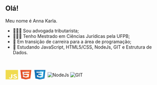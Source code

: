 ## Olá!

Meu nome é Anna Karla.

- 👩🏻‍💼 Sou advogada tributarista;
- 👩🏻‍🏫 Tenho Mestrado em Ciências Jurídicas pela UFPB;
- 📍 Em transição de carreira para a área de programação;
- 🌱 Estudando JavaScript, HTML5/CSS, NodeJs, GIT e Estrutura de Dados.

##

  <div style="display: inline_block"><br>
  <img align="center" alt="Anna-Js" height="30" width="40" src="https://raw.githubusercontent.com/devicons/devicon/master/icons/javascript/javascript-plain.svg">
  <img align="center" alt="Anna-HTML" height="30" width="40" src="https://raw.githubusercontent.com/devicons/devicon/master/icons/html5/html5-original.svg">
  <img align="center" alt="Anna-CSS" height="30" width="40" src="https://raw.githubusercontent.com/devicons/devicon/master/icons/css3/css3-original.svg">
  <img align="center" alt="NodeJs" height="30" width="40" src="https://cdn.jsdelivr.net/gh/devicons/devicon/icons/nodejs/nodejs-original.svg">
  <img align="center" alt="GIT" height="30" width="40" src="https://cdn.jsdelivr.net/gh/devicons/devicon/icons/git/git-original.svg">
       
</div>
